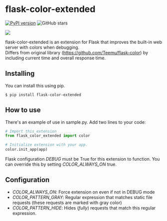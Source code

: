 flask-color-extended
===========
[![PyPI version](https://badge.fury.io/py/flask-color-extended.svg)](https://badge.fury.io/py/flask-color-extended) 
![GitHub stars](https://img.shields.io/github/stars/Alveona/flask-color-extended?style=social)

![](https://sun1-20.userapi.com/X8npCMHPcnaRGJ9AZcYvRzWZVj_toj2WqBgsEQ/PsFp0JavpSU.jpg)

flask-color-extended is an extension for Flask that improves the built-in web server with colors when debugging.  
Differs from original library (https://github.com/Teemu/flask-color) by including current time and overall response time.

Installing
----------

You can install this using pip.

````$ pip install flask-color-extended````

How to use
----------

There's an example of use in sample.py. Add two lines to your code:

```python
# Import this extension
from flask_color_extended import color

# Initialize extension with your app.
color.init_app(app)
```

Flask configuration *DEBUG* must be True for this extension to function. You can override this by setting *COLOR_ALWAYS_ON* true.

Configuration
-------------

- *COLOR_ALWAYS_ON*: Force extension on even if not in DEBUG mode
- *COLOR_PATTERN_GRAY*: Regular expression that matches static file requests (these requests are marked with gray color)
- *COLOR_PATTERN_HIDE*: Hides (_fully_) requests that match this regular expression.
